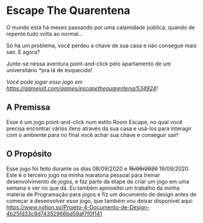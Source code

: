 # Escape The Quarentena

O mundo está há meses passando por uma calamidade pública, quando de repente tudo volta ao normal...

Só há um problema, você perdeu a chave de sua casa e não consegue mais sair. E agora?

Junte-se nessa aventura point-and-click pelo apartamento de um universitário *pra lá de esquecido!

*Você pode jogar esse jogo em https://gamejolt.com/games/escapethequarentena/534924!*

## A Premissa
Esse é um jogo point-and-click num estilo Room Escape, no qual você precisa encontrar vários itens através da sua casa e usá-los para interagir com o ambiente para no final você achar sua chave e conseguir sair!

## O Propósito
Esse jogo foi feito durante os dias 08/09/2020 e ~~15/09/2020~~ 19/09/2020. Este é o terceiro jogo na minha maratona pessoal para treinar desenvolvimento de jogos, e faz parte da etape de criar um jogo em uma semana e ver no que dá.
Eu também aproveitei um trabalho da minha matéria de Programação para jogos e fiz um documento de design antes de começar a desenvolver esse jogo, que também vou deixar disponível aqui: https://www.notion.so/Projeto-4-Documento-de-Design-4b25fd33c9d74352966bd59af7f0f141
